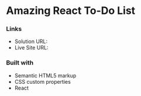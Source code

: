 # Amazing React To-Do List

### Links

- Solution URL:
- Live Site URL:

### Built with

- Semantic HTML5 markup
- CSS custom properties
- React
